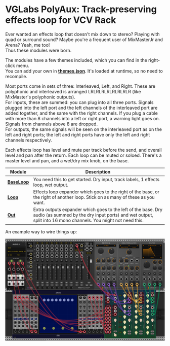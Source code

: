 # VGLabs PolyAux: Track-preserving effects loop for VCV Rack

Ever wanted an effects loop that doesn't mix down to stereo? Playing with quad or surround sound? 
Maybe you're a frequent user of MixMasterJr and Arena? Yeah, me too!  
Thus these modules were born.

The modules have a few themes included, which you can find in the right-click menu.  
You can add your own in **[themes.json](../res/themes.json)**. It's loaded at runtime, so no need to recompile.

Most ports come in sets of three: Interleaved, Left, and Right. These are polyphonic and interleaved is arranged LRLRLRLRLRLRLRLR (like MixMaster's polyphonic outputs).  
For inputs, these are summed: you can plug into all three ports. Signals plugged into the left port and the left channels of the interleaved port are added together, and the same with the right channels.
If you plug a cable with more than 8 channels into a left or right port, a warning light goes on. Signals from channels above 8 are dropped.  
For outputs, the same signals will be seen on the interleaved port as on the left and right ports; the left and right ports have only the left and right channels respectively.

Each effects loop has level and mute per track before the send, and overall level and pan after the return. Each loop can be muted or soloed. There's a master level and pan, and a wet/dry mix knob, on the base.

| Module | Description |
| -- | -- |
| **[BaseLoop](base.md)** | You need this to get started. Dry input, track labels, 1 effects loop, wet output. |
| **[Loop](loop.md)** | Effects loop expander which goes to the right of the base, or the right of another loop. Stick on as many of these as you want. |
| **[Out](outs.md)** | Extra outputs expander which goes to the left of the base. Dry audio (as summed by the dry input ports) and wet output, split into 16 mono channels. You might not need this.|

An example way to wire things up:

![Example](PolyAuxMMJrArenaExample.png)
